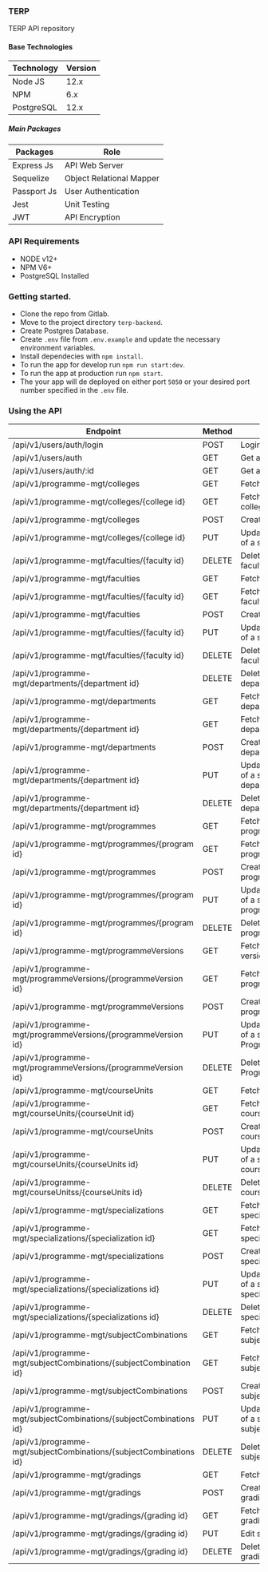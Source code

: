 ### TERP

TERP API repository

#### Base Technologies

| Technology | Version |
| ---------- | ------- |
| Node JS    | 12.x    |
| NPM        | 6.x     |
| PostgreSQL | 12.x    |

##### Main Packages

| Packages    | Role                     |
| ----------- | ------------------------ |
| Express Js  | API Web Server           |
| Sequelize   | Object Relational Mapper |
| Passport Js | User Authentication      |
| Jest        | Unit Testing             |
| JWT         | API Encryption           |

### API Requirements

- NODE v12+
- NPM V6+
- PostgreSQL Installed

### Getting started.

- Clone the repo from Gitlab.
- Move to the project directory `terp-backend`.
- Create Postgres Database.
- Create `.env` file from `.env.example` and update the necessary environment variables.
- Install dependecies with `npm install`.
- To run the app for develop run `npm run start:dev`.
- To run the app at production run `npm start`.
- The your app will de deployed on either port `5050` or your desired port number specified in the `.env` file.

### Using the API

| Endpoint                                                           | Method | Function                                              |
| ------------------------------------------------------------------ | ------ | ----------------------------------------------------- |
| /api/v1/users/auth/login                                           | POST   | Login a user                                          |
| /api/v1/users/auth                                                 | GET    | Get all users                                         |
| /api/v1/users/auth/:id                                             | GET    | Get a specific user                                   |
| /api/v1/programme-mgt/colleges                                     | GET    | Fetch all colleges                                    |
| /api/v1/programme-mgt/colleges/{college id}                        | GET    | Fetch a specific college                              |
| /api/v1/programme-mgt/colleges                                     | POST   | Create a new college                                  |
| /api/v1/programme-mgt/colleges/{college id}                        | PUT    | Update or edit data of a specific college             |
| /api/v1/programme-mgt/faculties/{faculty id}                       | DELETE | Delete a specific faculty                             |
| /api/v1/programme-mgt/faculties                                    | GET    | Fetch all faculties                                   |
| /api/v1/programme-mgt/faculties/{faculty id}                       | GET    | Fetch a specific faculty                              |
| /api/v1/programme-mgt/faculties                                    | POST   | Create a new faculty                                  |
| /api/v1/programme-mgt/faculties/{faculty id}                       | PUT    | Update or edit data of a specific faculty             |
| /api/v1/programme-mgt/faculties/{faculty id}                       | DELETE | Delete a specific faculty                             |
| /api/v1/programme-mgt/departments/{department id}                  | DELETE | Delete a specific department                          |
| /api/v1/programme-mgt/departments                                  | GET    | Fetch all departments                                 |
| /api/v1/programme-mgt/departments/{department id}                  | GET    | Fetch a specific department                           |
| /api/v1/programme-mgt/departments                                  | POST   | Create a new department                               |
| /api/v1/programme-mgt/departments/{department id}                  | PUT    | Update or edit data of a specific department          |
| /api/v1/programme-mgt/departments/{department id}                  | DELETE | Delete a specific department                          |
| /api/v1/programme-mgt/programmes                                   | GET    | Fetch all programmes                                  |
| /api/v1/programme-mgt/programmes/{program id}                      | GET    | Fetch a specific program                              |
| /api/v1/programme-mgt/programmes                                   | POST   | Create a new program                                  |
| /api/v1/programme-mgt/programmes/{program id}                      | PUT    | Update or edit data of a specific program             |
| /api/v1/programme-mgt/programmes/{program id}                      | DELETE | Delete a specific program                             |
| /api/v1/programme-mgt/programmeVersions                            | GET    | Fetch all program versions                            |
| /api/v1/programme-mgt/programmeVersions/{programmeVersion id}      | GET    | Fetch a specific program version                      |
| /api/v1/programme-mgt/programmeVersions                            | POST   | Create a new program                                  |
| /api/v1/programme-mgt/programmeVersions/{programmeVersion id}      | PUT    | Update or edit data of a specific Program Version     |
| /api/v1/programme-mgt/programmeVersions/{programmeVersion id}      | DELETE | Delete a specific Program Version                     |
| /api/v1/programme-mgt/courseUnits                                  | GET    | Fetch all courseUnits                                 |
| /api/v1/programme-mgt/courseUnits/{courseUnit id}                  | GET    | Fetch a specific courseUnit                           |
| /api/v1/programme-mgt/courseUnits                                  | POST   | Create a new courseUnit                               |
| /api/v1/programme-mgt/courseUnits/{courseUnits id}                 | PUT    | Update or edit data of a specific courseUnits         |
| /api/v1/programme-mgt/courseUnitss/{courseUnits id}                | DELETE | Delete a specific courseUnits                         |
| /api/v1/programme-mgt/specializations                              | GET    | Fetch all specializations                             |
| /api/v1/programme-mgt/specializations/{specialization id}          | GET    | Fetch a specific specialization                       |
| /api/v1/programme-mgt/specializations                              | POST   | Create a new specialization                           |
| /api/v1/programme-mgt/specializations/{specializations id}         | PUT    | Update or edit data of a specific specializations     |
| /api/v1/programme-mgt/specializations/{specializations id}         | DELETE | Delete a specific specializations                     |
| /api/v1/programme-mgt/subjectCombinations                          | GET    | Fetch all subjectCombinations                         |
| /api/v1/programme-mgt/subjectCombinations/{subjectCombination id}  | GET    | Fetch a specific subjectCombination                   |
| /api/v1/programme-mgt/subjectCombinations                          | POST   | Create a new subjectCombination                       |
| /api/v1/programme-mgt/subjectCombinations/{subjectCombinations id} | PUT    | Update or edit data of a specific subjectCombinations |
| /api/v1/programme-mgt/subjectCombinations/{subjectCombinations id} | DELETE | Delete a specific subjectCombinations                 |
| /api/v1/programme-mgt/gradings                                     | GET    | Fetch all gradings                                    |
| /api/v1/programme-mgt/gradings                                     | POST   | Create a new grading                                  |
| /api/v1/programme-mgt/gradings/{grading id}                        | GET    | Fetch a specific grading                              |
| /api/v1/programme-mgt/gradings/{grading id}                        | PUT    | Edit specific grading                                 |
| /api/v1/programme-mgt/gradings/{grading id}                        | DELETE | Delete specific grading                               |
